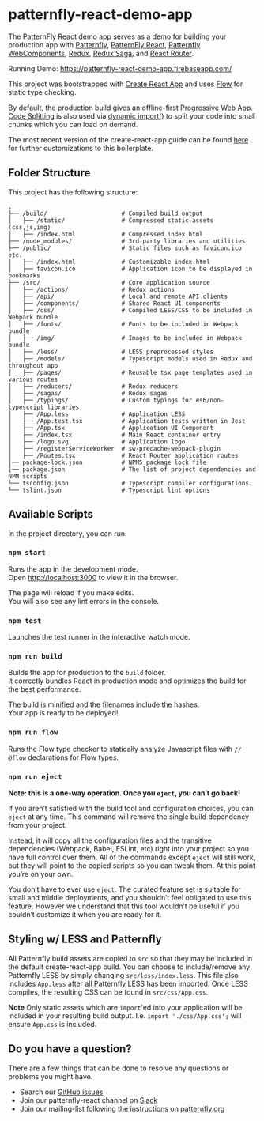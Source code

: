 # patternfly-react-demo-app
The PatternFly React demo app serves as a demo for building your production app with [Patternfly](https://github.com/patternfly/patternfly), [PatternFly React](https://github.com/patternfly/patternfly-react), [Patternfly WebComponents](https://github.com/patternfly-webcomponents/patternfly-webcomponents/), [Redux](https://github.com/reactjs/redux), [Redux Saga](https://github.com/redux-saga/redux-saga), and [React Router](https://github.com/ReactTraining/react-router).

Running Demo: 
https://patternfly-react-demo-app.firebaseapp.com/

This project was bootstrapped with [Create React App](https://github.com/facebookincubator/create-react-app) and uses [Flow](https://flow.org/) for static type checking.

By default, the production build gives an offline-first [Progressive Web App](https://goo.gl/KwvDNy). [Code Splitting](https://github.com/facebookincubator/create-react-app/blob/master/packages/react-scripts/template/README.md#code-splitting) is also used via [dynamic import()](http://2ality.com/2017/01/import-operator.html#loading-code-on-demand) to split your code into small chunks which you can load on demand.

The most recent version of the create-react-app guide can be found [here](https://github.com/facebookincubator/create-react-app#user-guide) for further customizations to this boilerplate.

## Folder Structure

This project has the following structure:
```shell
.
├── /build/                     # Compiled build output
│   ├── /static/                # Compressed static assets (css,js,img)
│   ├── /index.html             # Compressed index.html
├── /node_modules/              # 3rd-party libraries and utilities
├── /public/                    # Static files such as favicon.ico etc.
│   ├── /index.html             # Customizable index.html
│   ├── favicon.ico             # Application icon to be displayed in bookmarks
├── /src/                       # Core application source
│   ├── /actions/               # Redux actions
│   ├── /api/                   # Local and remote API clients
│   ├── /components/            # Shared React UI components
│   ├── /css/                   # Compiled LESS/CSS to be included in Webpack bundle
│   ├── /fonts/                 # Fonts to be included in Webpack bundle
│   ├── /img/                   # Images to be included in Webpack bundle
│   ├── /less/                  # LESS preprocessed styles
│   ├── /models/                # Typescript models used in Redux and throughout app
│   ├── /pages/                 # Reusable tsx page templates used in various routes
│   ├── /reducers/              # Redux reducers
│   ├── /sagas/                 # Redux sagas
│   ├── /typings/               # Custom typings for es6/non-typescript libraries
│   ├── /App.less               # Application LESS
│   ├── /App.test.tsx           # Application tests written in Jest
│   ├── /App.tsx                # Application UI Component
│   ├── /index.tsx              # Main React container entry
│   ├── /logo.svg               # Application logo
│   ├── /registerServiceWorker  # sw-precache-webpack-plugin
│   ├── /Routes.tsx             # React Router application routes
│── package-lock.json           # NPM5 package lock file
│── package.json                # The list of project dependencies and NPM scripts
└── tsconfig.json               # Typescript compiler configurations
└── tslint.json                 # Typescript lint options
```

## Available Scripts

In the project directory, you can run:

### `npm start`

Runs the app in the development mode.<br>
Open [http://localhost:3000](http://localhost:3000) to view it in the browser.

The page will reload if you make edits.<br>
You will also see any lint errors in the console.

### `npm test`

Launches the test runner in the interactive watch mode.<br>

### `npm run build`

Builds the app for production to the `build` folder.<br>
It correctly bundles React in production mode and optimizes the build for the best performance.

The build is minified and the filenames include the hashes.<br>
Your app is ready to be deployed!

### `npm run flow`

Runs the Flow type checker to statically analyze Javascript files with `// @flow` declarations for Flow types.

### `npm run eject`

**Note: this is a one-way operation. Once you `eject`, you can’t go back!**

If you aren’t satisfied with the build tool and configuration choices, you can `eject` at any time. This command will remove the single build dependency from your project.

Instead, it will copy all the configuration files and the transitive dependencies (Webpack, Babel, ESLint, etc) right into your project so you have full control over them. All of the commands except `eject` will still work, but they will point to the copied scripts so you can tweak them. At this point you’re on your own.

You don’t have to ever use `eject`. The curated feature set is suitable for small and middle deployments, and you shouldn’t feel obligated to use this feature. However we understand that this tool wouldn’t be useful if you couldn’t customize it when you are ready for it.

## Styling w/ LESS and Patternfly
All Patternfly build assets are copied to `src` so that they may be included in the default
create-react-app build. You can choose to include/remove any Patternfly LESS by simply changing `src/less/index.less`. This file also includes `App.less` after all Patternfly LESS
has been imported. Once LESS compiles, the resulting CSS can be found in `src/css/App.css`.

**Note** Only static assets which are `import`'ed into your application will be included in your resulting build output. I.e. `import './css/App.css';` will ensure `App.css` is included.

## Do you have a question?
There are a few things that can be done to resolve any questions or problems you might have.
 - Search our [GitHub issues](https://github.com/patternfly/patternfly-react/issues)
 - Join our patternfly-react channel on [Slack](http://slack.patternfly.org)
 - Join our mailing-list following the instructions on [patternfly.org](http://www.patternfly.org/community/)